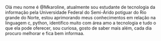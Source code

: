 Olá meu nome é @Mkaroline, atualmente sou estudante de tecnologia da informação pela Universidade Federal
do Semi-Árido potiguar do Rio grande do Norte, estou aprimorando meus conhecimentos em relação na linguagem c, python, identifico
muito com área amo a tecnologia e tudo o que ela pode oferecer, sou curiosa, gosto de saber mais além,
cada dia procuro melhorar e fica bem  informaa.
